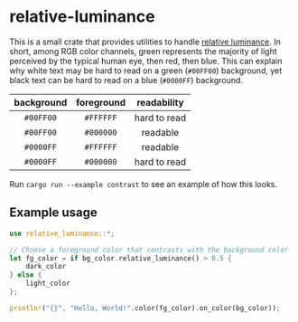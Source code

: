 # relative-luminance

This is a small crate that provides utilities to handle
[relative luminance][relative-luminance]. In short, among RGB color channels, green
represents the majority of light perceived by the typical human eye, then red, then
blue. This can explain why white text may be hard to read on a green (`#00FF00`)
background, yet black text can be hard to read on a blue (`#0000FF`) background.

| background | foreground | readability |
| :--------: | :--------: | :---------: |
| `#00FF00` | `#FFFFFF` | hard to read |
| `#00FF00` | `#000000` | readable |
| `#0000FF` | `#FFFFFF` | readable |
| `#0000FF` | `#000000` | hard to read |

Run `cargo run --example contrast` to see an example of how this looks.

## Example usage

```rust
use relative_luminance::*;

// Choose a foreground color that contrasts with the background color
let fg_color = if bg_color.relative_luminance() > 0.5 {
    dark_color
} else {
    light_color
};

println!("{}", "Hello, World!".color(fg_color).on_color(bg_color));
```

[relative-luminance]: https://en.wikipedia.org/wiki/Relative_luminance
